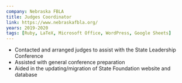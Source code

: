 ```yaml
---
company: Nebraska FBLA
title: Judges Coordinator
link: https://www.nebraskafbla.org/
years: 2019-2020
tags: [Ruby, LaTeX, Microsoft Office, WordPress, Google Sheets]
---
```


* Contacted and arranged judges to assist with the State Leadership Conference
* Assisted with general conference preparation
* Aided in the updating/migration of State Foundation website and database
